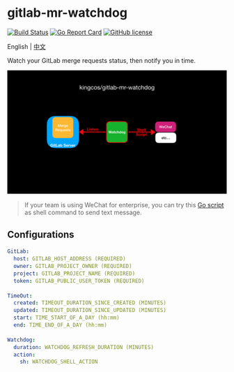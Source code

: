 # gitlab-mr-watchdog

[![Build Status](https://travis-ci.org/kingcos/gitlab-mr-jira-issue-trigger.svg?branch=master)](https://travis-ci.org/kingcos/gitlab-mr-jira-issue-trigger) [![Go Report Card](https://goreportcard.com/badge/github.com/kingcos/gitlab-mr-jira-issue-trigger)](https://goreportcard.com/report/github.com/kingcos/gitlab-mr-jira-issue-trigger) [![GitHub license](https://img.shields.io/github/license/kingcos/gitlab-mr-jira-issue-trigger.svg)](https://github.com/kingcos/gitlab-mr-jira-issue-trigger/blob/master/LICENSE)

English | [中文](README_CN.md)

Watch your GitLab merge requests status, then notify you in time.

![What](What.png)

> If your team is using WeChat for enterprise, you can try this [Go script](https://gist.github.com/kingcos/86e399f455495a8bbbdc30a4b6e1d482) as shell command to send text message.

## Configurations

```yml
GitLab:
  host: GITLAB_HOST_ADDRESS (REQUIRED)
  owner: GITLAB_PROJECT_OWNER (REQUIRED)
  project: GITLAB_PROJECT_NAME (REQUIRED)
  token: GITLAB_PUBLIC_USER_TOKEN (REQUIRED)

TimeOut:
  created: TIMEOUT_DURATION_SINCE_CREATED (MINUTES)
  updated: TIMEOUT_DURATION_SINCE_UPDATED (MINUTES)
  start: TIME_START_OF_A_DAY (hh:mm)
  end: TIME_END_OF_A_DAY (hh:mm)

Watchdog:
  duration: WATCHDOG_REFRESH_DURATION (MINUTES)
  action:
    sh: WATCHDOG_SHELL_ACTION
```
